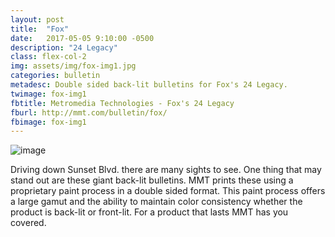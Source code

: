 ```yaml
---
layout: post
title:  "Fox"
date:   2017-05-05 9:10:00 -0500
description: "24 Legacy"
class: flex-col-2
img: assets/img/fox-img1.jpg
categories: bulletin
metadesc: Double sided back-lit bulletins for Fox's 24 Legacy.
twimage: fox-img1
fbtitle: Metromedia Technologies - Fox's 24 Legacy
fburl: http://mmt.com/bulletin/fox/
fbimage: fox-img1
---
```

![image](../../assets/img/fox-hero.jpg "Fox 24 Legacy")

<span>D</span>riving down Sunset Blvd. there are many sights to see. One thing that may stand out are these giant back-lit bulletins. MMT prints these using a proprietary paint process in a double sided format. This paint process offers a large gamut and the ability to maintain color consistency whether the product is back-lit or front-lit. For a product that lasts MMT has you covered.
